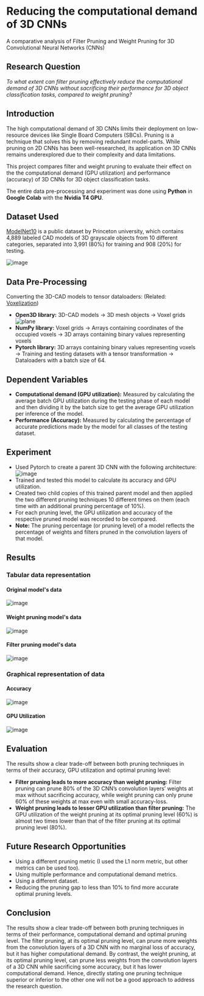 # Reducing the computational demand of 3D CNNs
A comparative analysis of Filter Pruning and Weight Pruning for 3D Convolutional Neural Networks (CNNs) 

## Research Question
*To what extent can filter pruning effectively reduce the computational demand of 3D CNNs without sacrificing their performance for 3D object classification tasks, compared to weight pruning?*

## Introduction
The high computational demand of 3D CNNs limits their deployment on low-resource devices like Single Board Computers (SBCs). Pruning is a technique that solves this by removing redundant model-parts. While pruning on 2D CNNs has been well-researched, its application on 3D CNNs remains underexplored due to their complexity and data limitations. 

This project compares filter and weight pruning to evaluate their effect on the the computational demand (GPU utilization) and performance (accuracy) of 3D CNNs for 3D object classification tasks.

The entire data pre-processing and experiment was done using **Python** in **Google Colab** with the **Nvidia T4 GPU**.
## Dataset Used
[ModelNet10](https://www.kaggle.com/datasets/balraj98/modelnet10-princeton-3d-object-dataset) is a public dataset by Princeton university, which contains 4,889 labeled CAD models of 3D grayscale objects from 10 different categories, separated into 3,991 (80%) for training and 908 (20%) for testing. 

![image](https://github.com/user-attachments/assets/97b2954e-109f-4598-b716-bb110e8f69dd)
## Data Pre-Processing
Converting the 3D-CAD models to tensor dataloaders: (Related: [Voxelization](https://github.com/katifrahim/Voxelization))
- **Open3D library:** 3D-CAD models -> 3D mesh objects -> Voxel grids  ![plane](https://github.com/user-attachments/assets/6cad2ccf-02b2-461e-ba08-d77087308448)
- **NumPy library:** Voxel grids -> Arrays containing coordinates of the occupied voxels -> 3D arrays containing binary values representing voxels
- **Pytorch library:** 3D arrays containing binary values representing voxels -> Training and testing datasets with a tensor transformation -> Dataloaders with a batch size of 64. 
## Dependent Variables
- **Computational demand (GPU utilization):** Measured by calculating the average batch GPU utilization during the testing phase of each model and then dividing it by the batch size to get the average GPU utilization per inference of the model.
- **Performance (Accuracy):** Measured by calculating the percentage of accurate predictions made by the model for all classes of the testing dataset.
## Experiment
- Used Pytorch to create a parent 3D CNN with the following architecture: ![image](https://github.com/user-attachments/assets/083ced96-2536-44a8-abf5-1ab5bf291088)
- Trained and tested this model to calculate its accuracy and GPU utilization.
- Created two child copies of this trained parent model and then applied the two different pruning techniques 10 different times on them (each time with an additional pruning percentage of 10%).
- For each pruning level, the GPU utilization and accuracy of the respective pruned model was recorded to be compared. 
- **Note:** The pruning percentage (or pruning level) of a model reflects the percentage of weights and filters pruned in the convolution layers of that model.
## Results

### Tabular data representation
#### Original model's data
![image](https://github.com/user-attachments/assets/63b25138-67a5-4e7e-91a2-59741790f8c0)
#### Weight pruning model's data
![image](https://github.com/user-attachments/assets/ed902a6c-1617-4eb1-a6b5-c3ab7baa034a)
#### Filter pruning model's data
![image](https://github.com/user-attachments/assets/c7261d31-fbff-4283-a5e5-6ec1aa3e2fbd)
### Graphical representation of data
#### Accuracy
![image](https://github.com/user-attachments/assets/d1b6647c-9367-4763-9e6f-a6c1c73ecfa9)
#### GPU Utilization
![image](https://github.com/user-attachments/assets/39080739-52a0-45de-88d6-8a9f83c62cfc)
## Evaluation
The results show a clear trade-off between both pruning techniques in terms of their accuracy, GPU utilization and optimal pruning level:
- **Filter pruning leads to more accuracy than weight pruning:** Filter pruning can prune 80% of the 3D CNN’s convolution layers’ weights at max without sacrificing accuracy, while weight pruning can only prune 60% of these weights at max even with small accuracy-loss.
- **Weight pruning leads to lesser GPU utilization than filter pruning:** The GPU utilization of the weight pruning at its optimal pruning level (60%) is almost two times lower than that of the filter pruning at its optimal pruning level (80%).
## Future Research Opportunities
- Using a different pruning metric (I used the L1 norm metric, but other metrics can be used too).
- Using multiple performance and computational demand metrics.
- Using a different dataset.
- Reducing the pruning gap to less than 10% to find more accurate optimal pruning levels.
## Conclusion
The results show a clear trade-off between both pruning techniques in terms of their performance, computational demand and optimal pruning level. The filter pruning, at its optimal pruning level, can prune more weights from the convolution layers of a 3D CNN with no marginal loss of accuracy, but it has higher computational demand. By contrast, the weight pruning, at its optimal pruning level, can prune less weights from the convolution layers of a 3D CNN while sacrificing some accuracy, but it has lower computational demand. Hence, directly stating one pruning technique superior or inferior to the other one will not be a good approach to address the research question.
